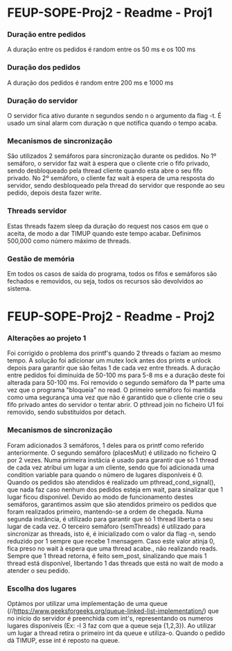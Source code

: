 # FEUP-SOPE-Proj2 - Readme - Proj1

### Duração entre pedidos
A duração entre os pedidos é random entre os 50 ms e os 100 ms

### Duração dos pedidos 
A duração dos pedidos é random entre 200 ms e 1000 ms

### Duração do servidor
O servidor fica ativo durante n segundos sendo n o argumento da flag -t. É usado um sinal alarm com duração n que notifica quando o tempo acaba.

### Mecanismos de sincronização
São utilizados 2 semáforos para sincronização durante os pedidos. 
No 1º semáforo, o servidor faz wait à espera que o cliente crie o fifo privado, sendo desbloqueado pela thread cliente quando esta abre o seu fifo privado.
No 2º semáforo, o cliente faz wait à espera de uma resposta do servidor, sendo desbloqueado pela thread do servidor que responde ao seu pedido, depois desta fazer write.

### Threads servidor
Estas threads fazem sleep da duração do request nos casos em que o aceita, de modo a dar TIMUP quando este tempo acabar. Definimos 500,000 como número máximo de threads.

### Gestão de memória
Em todos os casos de saída do programa, todos os fifos e semáforos são fechados e removidos, ou seja, todos os recursos são devolvidos ao sistema.

# FEUP-SOPE-Proj2 - Readme - Proj2

### Alterações ao projeto 1
Foi corrigido o problema dos printf's quando 2 threads o faziam ao mesmo tempo. A solução foi adicionar um mutex lock antes dos prints e unlock depois para garantir que são feitas 1 de cada vez entre threads.
A duração entre pedidos foi diminuída de 50-100 ms para 5-8 ms e a duração deste foi alterada para 50-100 ms.
Foi removido o segundo semáforo da 1ª parte uma vez que o programa "bloqueia" no read. O primeiro semáforo foi mantida como uma segurança uma vez que não é garantido que o cliente crie o seu fifo privado antes do servidor o tentar abrir.
O pthread join no ficheiro U1 foi removido, sendo substituídos por detach.

### Mecanismos de sincronização
Foram adicionados 3 semáforos, 1 deles para os printf como referido anteriormente. O segundo semáforo (placesMut) é utilizado no ficheiro Q por 2 vezes. Numa primeira instâcia é usado para garantir que só 1 thread de cada vez atribui um lugar a um cliente, sendo que foi adicionada uma condition variable para quando o número de lugares disponíveis é 0. Quando os pedidos são atendidos é realizado um pthread_cond_signal(), que nada faz caso nenhum dos pedidos esteja em wait, para sinalizar que 1 lugar ficou disponível. Devido ao modo de funcionamento destes semáforos, garantimos assim que são atendidos primeiro os pedidos que foram realizados primeiro, mantendo-se a ordem de chegada. Numa segunda instância, é utilizado para garantir que só 1 thread liberta o seu lugar de cada vez. O terceiro semáforo (semThreads) é utilizado para sincronizar as threads, isto é, é inicializado com o valor da flag -n, sendo reduzido por 1 sempre que recebe 1 mensagem. Caso este valor atinja 0, fica preso no wait à espera que uma thread acabe., não realizando reads. Sempre que 1 thread retorna, é feito sem_post, sinalizando que mais 1 thread está disponível, libertando 1 das threads que está no wait de modo a atender o seu pedido. 

### Escolha dos lugares
Optámos por utilizar uma implementação de uma queue (//https://www.geeksforgeeks.org/queue-linked-list-implementation/) que no início do servidor é preenchida com int's, representando os numeros lugares disponíveis (Ex: -l 3 faz com que a queue seja {1,2,3}). Ao utilizar um lugar a thread retira o primeiro int da queue e utiliza-o. Quando o pedido dá TIMUP, esse int é reposto na queue.


